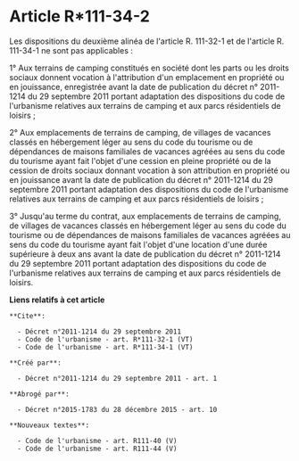 # Article R*111-34-2

Les dispositions du deuxième alinéa de l'article R. 111-32-1 et de l'article R. 111-34-1 ne sont pas applicables : 

1° Aux terrains de camping constitués en société dont les parts ou les droits sociaux donnent vocation à l'attribution d'un
emplacement en propriété ou en jouissance, enregistrée avant la date de publication du décret n° 2011-1214 du 29 septembre
2011 portant adaptation des dispositions du code de l'urbanisme relatives aux terrains de camping et aux parcs résidentiels
de loisirs ; 

2° Aux emplacements de terrains de camping, de villages de vacances classés en hébergement léger au sens du code du tourisme
ou de dépendances de maisons familiales de vacances agréées au sens du code du tourisme ayant fait l'objet d'une cession en
pleine propriété ou de la cession de droits sociaux donnant vocation à son attribution en propriété ou en jouissance avant la
date de publication du décret n° 2011-1214 du 29 septembre 2011 portant adaptation des dispositions du code de l'urbanisme
relatives aux terrains de camping et aux parcs résidentiels de loisirs ; 

3° Jusqu'au terme du contrat, aux emplacements de terrains de camping, de villages de vacances classés en hébergement léger
au sens du code du tourisme ou de dépendances de maisons familiales de vacances agréées au sens du code du tourisme ayant
fait l'objet d'une location d'une durée supérieure à deux ans avant la date de publication du décret n° 2011-1214 du 29
septembre 2011 portant adaptation des dispositions du code de l'urbanisme relatives aux terrains de camping et aux parcs
résidentiels de loisirs.

**Liens relatifs à cet article**

	**Cite**:

	  - Décret n°2011-1214 du 29 septembre 2011
	  - Code de l'urbanisme - art. R*111-32-1 (VT)
	  - Code de l'urbanisme - art. R*111-34-1 (VT)

	**Créé par**:

	  - Décret n°2011-1214 du 29 septembre 2011 - art. 1

	**Abrogé par**:

	  - Décret n°2015-1783 du 28 décembre 2015 - art. 10

	**Nouveaux textes**:

	  - Code de l'urbanisme - art. R111-40 (V)
	  - Code de l'urbanisme - art. R111-44 (V)
